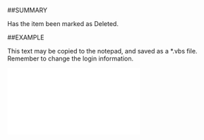 

##SUMMARY

Has the item been marked as Deleted.


##EXAMPLE

This text may be copied to the notepad, and saved as a *.vbs file. Remember to change the login information.

![](../../Examples/vbs/SOTimeZoneItem.IsDeleted.vbs.txt)






